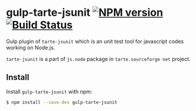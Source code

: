# gulp-tarte-jsunit [![NPM version][npm-image]][npm-url] [![Build Status][travis-image]][travis-url]

Gulp plugin of `tarte-jsunit` which is an unit test tool for javascript codes working on Node.js.

`tarte-jsunit` is a part of `js.node` package in `tarte.sourceforge net` project.

## Install

Install `gulp-tarte-jsunit` with npm:

```bash
$ npm install --save-dev gulp-tarte-jsunit
```

[npm-image]: http://img.shields.io/badge/npm-v0.2.0-blue.svg
[npm-url]: https://www.npmjs.org/package/gulp-tarte-jsunit
[travis-image]: https://travis-ci.org/sttk/gulp-tarte-jsunit.svg?branch=master
[travis-url]: https://travis-ci.org/sttk/gulp-tarte-jsunit
